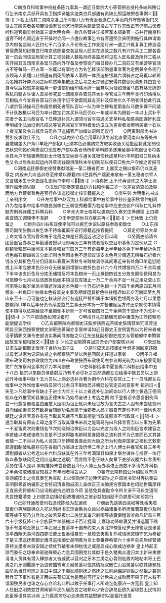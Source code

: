 <!-- { "loadSidebar": true } -->
　　○南京兵科给事中何祉条陈九事其一谓近日南京大小等营把总投托多端贿赂公行乞令南京兵部开具各卫指挥贤能实迹类咨兵部遇有员缺比照运粮把总事例＜锍-釒＞名上请其二谓南京各卫所军额八万有奇近者逃亡几半而内外守备等衙门又役占其殷实者各项苦役偏累贫弱乞行南京兵部备查役占军丁许其改正有仍前占恡者听科道官指实参劾其三谓大明会典一款凡各营并江操官军本部委官一员并行南京科道官不时点阅近直于开操时会同一点虗应故事乞令各官遵照会典明例施行其四谓南京内府各监局人匠约七千六百余人不论有无工作支给月米一遇工兴辄复募工修造滥冒侵费莫知纪极宜行南京该部备查各监局人匠实在逃故之数凡有兴作兵工二部各委官一员会同该监局官计其工程验拨人数每月终各监局将见在人匠名数及所作工程从实开报其五谓南京各营马匹内外守备及参赞衙门每日拨办几二百匹又有坐营等官骑占不等每马一匹占军一名辄以有事地方为名乞敕该部酌量事宜著为定例兼令各衙门该领马人员籍口赴领遇有倒死照依军人事例一体责追桩银其六谓骑占之马辄以轮班为名掩其奸弊点阅之际哄然毕集散还之后寻之无踪骑占安得其数倒死莫知其由宜令自今以后轮班差拨每月一更该部仍给印烙木牌一面悬以为验如骑坐马匹有烙无牌即系私自骑占许诸人首举参究其七谓南京各营马匹太仆寺官或三年两年类行印烙得以互相借点今宜将各营马匹各用字记不使雷同其有买补及印烙年久不明者俱仿此行其八谓京营骑操马匹有瘦损倒死者管队官以一队为率住俸有差第各队马数多寡不同请不计队数秪以马匹为率计数定罚其买补马匹仍以一年或半年为限若一年以上买补不完者于各卫马政官名下住俸追补其九谓领马官军每遇关支草料私相易卖图遂奸利宜申明成化弘治旧例凡把总等官克减官军草料者发边卫立功盗卖者发瞭哨买至十石以上者充军及令五城兵马司各卫巡捕官严加缉访诏所司议行
　　○丙寅刑部尚书许赞引疾求致仕不允
　　○凡京城内外仓场合用草料俱坐派北直隶河南山东等处州县徵编差大户角□羊赴户部招□上纳本色必俟纳完方取实收通关给批回籍此定制也去秋京师榖价翔贵召□无应者户部以各仓场所积草料颇多遂用给事中陈侃议令将各州县大户所输银两暂赴太仓银库交纳给与通关其银俟秋成草料价平照旧召□易纳本色又令以后各处起运内外草场钱榖俱限秋末冬初到部以便召□免大户守候之苦报可
　　○河南巡抚都御史徐赞奏献瑞麦一茎二穗者百本  上嘉奖之赐以银币仍以其麦荐之  内殿未几听选训导范仲斌以原籍四川巴县所产瑞麦来献有一茎五穗者京师人又言瑞禾生于郊由是礼部尚书李时＜锍-釒＞请称贺  上不许再请许之大学士张璁作嘉禾颂以献
　　○戊辰户部奏定查盘边方钱粮例每三岁一次差官清查如及期而地方兵荒者暂免差官行各该巡按御史核实籍报从之
　　○庚午刻  大明集礼书成  上亲制序文
　　○升左给事中赵汉为工科都给事中右给事中孙应奎田秋曾仲魁周祚为左给事中给事中魏良弼李仁王聘饶秀戴儒为右给事中应奎良弼户科秋仁礼科仲魁秀刑科祚儒工科聘兵科
　　○辛未大学士桂萼以患病日久奏乞住俸调理  上曰卿疾宜慎加调理俸不准辞
　　○壬申吏部尚书方献夫再＜锍-釒＞乞休致  上仍慰留之
　　○新升四川右布政使李际可以疾乞休诏以原任参政衔致仕
　　○山东按察司副使张鹏以疾乞休不待命辄离任诏行原籍巡按官提问
　　○真定府等处大旱  上命太常寺官持香帛祷于北岳之神是日雨远近沾足守臣以闻
　　○癸酉吏部请令团营医官办事三年勤谨者授以冠带再历三年有效者授以吏目职事永为定例从之
○蓟镇管粮郎中康河言本镇食粮官军四万二千有奇每年上半年给本色下半年给折色其折色每石银四钱五分此旧制也后因本色不足部议该支本色月分偶遇无粮每石折银六钱五分其折色月分仍旧盖以春夏米贵秋冬米贱故调停其间第近来各处角□羊运愆期或上半年应放本色月分仓无储粟则增银以放折色总计六个月共增银四万二千余两或下半年该支折色月分库无储镪反将本色粮米一石止抵银四钱五分放支颠倒费用良为可惜即今七月以后该放折色而本镇见在库银止一万二千余两不足一月之用及查山东河南等处每岁坐派本镇遮洋海运本色粮一十万石折色银一十万四千余两原四五月间银米一并角□羊纳缘本色有监兑主事及期督运其折色往往稽迟如去岁河南延至九月山东至十二月可鉴也乞敕该部咨行各巡抚严督所属于本镇折色银两务及七月以里悉数输角□羊以后年分责令续差监兑主事无分本折一并督催起运方许还京庶使本镇得使本镇得以依期给放不至颠倒本折则一岁可省银四万二千余两其于国计不为无补＜锍-釒＞下户部请悉如河议报可
　　○甲戌升礼部精膳司郎中潘潢为江西按察司副使提调学校
　　○乙亥都察院右都御史汪鋐参狭西巡茶御史陈情荐举冗滥背违明旨且狭西按察使姚文渊赃迹著闻亦复褒举请如近日御史王宣例罢免以为将来者戒诏革情职文渊令吏部访实奏闻寻亦黜之○辽东巡抚副都御史成文与管粮郎中李腾霄因放支军粮相抵文＜锍-釒＞论之诏取腾霄回京仍令户部查核以闻
　　○录巡抚甘肃左副都御史唐泽子世桥为国子生
　　○是时应天巡按御史叶奇差满回京违限以母老过家为词诏姑贷之令都察院严禁以后差回御史枉道过家者
　　○丙子升福建布政使司右参政侯位为四川右布政使狭西布政使司右参议郑光琬为山东按察司副使广东按察司佥事刘乔为本司副使
　　○吏科都给事中夏言奏六科额设给事中五十八员  祖宗以来额员俱备嗣后乃有不必尽补之旨然遇都左右给事中缺五员以上则必升补给事中缺十五六员以上则必选补亦著为例今六科在任官止二十一员除都左右给事中之外惟给事中四员常行公务日不暇给恐非朝廷设官定员初意臣考  祖宗旧＜矢见＞凡给事中有缺止于进士内年三十以上者选补弘治间始以行人博士兼选正德间始以在外推官知县兼选正德末年乃始尽废进士考选之例  陛下登极诏令悉复旧例间尝一行旋复废格盖由庙堂大臣阴为沮止辄以未经世故为言夫古之人固有未尝徒劳州县而经纶素具又有致身台辅而功名反损于治郡者人品才器自有定价不可一律拘也况朝廷之设言官意各有在当取其风裁不当取其德量当取其戆直不当取其＜锍-釒＞通当取其有廊庙圭璋之度不当取其簿书米盐之能司马光曰凡择言官当以三事为先第一不爱富贵次则重惜名节次则晓知治体臣以为当以光言为取人之则用臣言求建官之体若徒以老成谙练为言是不过欲得脂韦媕阿爱身固禄之流利其不为己害而已又其甚者植一二不肖以为私人资其爪牙搏噬善类此则大臣之所为利而非国家之福也乞敕吏部遵旧制破私臆将见在各衙门办事进士及历俸二年之上行人博士并推官知县三年考满到部者从公考选以补六科员缺其在外三年考满知县如果才堪台谏许与推官一体行取以备急缺风宪之用庶选取之途既广而言路不患于缺人矣章下吏部议覆六科言责所系务在得人是以  累朝推择未尝备数且今行人博士及办事进士员数不多请先补科额之半余俟取诸推官知县之有年阀者得旨从之
　　○镇守云南黔国公沐绍勋以有清查勋戚田土之命具奏乞免查勘  上以绍勋世守边陲优诏许之户部尚书梁材等执奏曰  圣明御极首纳辅臣之言特诏清查勋戚田土盖欲正王法恤民穷厚国本也绍勋世膺厚禄正宜首先将顺却乃设词规避抗违明旨今荷  圣慈免其查勘命令所关渐不可长宜遵照先旨按籍清查  上曰朕念边镇勋臣故推诚待之彼必益加自励不负朕恩可如前旨行
　　○己卯升通政使司右通政陈经为左通政
　　○庚辰先是狭西洮岷等处番夷若笼扳尔等族屡拥众入犯总制尚书王琼会集兵众谕以祸福诸番多听抚惟若笼扳尔及剌唧等族不服乃分兵攻之破若笼扳尔二族焚其巢穴剌唧等族震慑稽首听命凡斩首三百六十余级抚降七十余族获牛羊器械以千百计捷闻  上嘉琼功降敕褒奖并镇巡而下赐银币有差琼至狭且二年西服土鲁番率十国奉约束入贡北捍俺答经岁无烽警及是诸番荡平西陲无事河西四郡旧苦土鲁番侵暴恐一旦琼去夷患复作咸诣抚按镇守乞为奏留于是甘肃巡抚都御史唐泽巡按御史胡明善为言土鲁番吞哈密六十余年矣先后经营诸臣持文墨者未效安辑之绩仗节钺者未伸挞伐之威是启戎心酿成边祸幸  皇上特起王琼而委任之琼奉命驱驰殚厥心力息兵固圉克壮其猷于是久稽夷众遣归本土新来夷使请准入贡其有潜入肆掠者又奋威武以芟刈之牙木兰虏之心膂则徙置内地帖木哥土巴虏之爪牙则覊縻于近边安插寄寓关厢属番以恤其情抚驭散亡山谷属番以联其势预处曲防悉当其可琼之言曰中国之于夷狄顺则抚之然抚之过则纳侮逆则拒之然拒之甚则黩兵天下事惟有是非两端夫苟知其为是而必可行又计后来之成败而不果于行未有不误国殃民者也琼之存心立论若此所以敢于任事行人所难汔能康济一方寔我  皇上知人任旧之明效兹甘肃阖镇军民久居危苦之地赖以少安合辞恳臣欲久留琼兹土民情如此臣等谨具实以闻  上乃嘉奖琼尽心边务勉其益懋厥职以副委托至意
